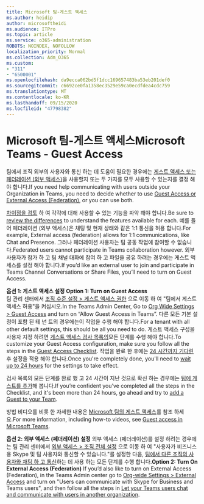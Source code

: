 ```yaml
---
title: Microsoft 팀-게스트 액세스
ms.author: heidip
author: microsoftheidi
ms.audience: ITPro
ms.topic: article
ms.service: o365-administration
ROBOTS: NOINDEX, NOFOLLOW
localization_priority: Normal
ms.collection: Adm_O365
ms.custom:
- "311"
- "6500001"
ms.openlocfilehash: da9ecca062bd5f1dcc169657483ba53eb201def0
ms.sourcegitcommit: c6692ce0fa1358ec3529e59ca0ecdfdea4cdc759
ms.translationtype: MT
ms.contentlocale: ko-KR
ms.lasthandoff: 09/15/2020
ms.locfileid: "47798382"
---
```

# <a name="microsoft-teams---guest-access"></a><span data-ttu-id="a70a4-102">Microsoft 팀-게스트 액세스</span><span class="sxs-lookup"><span data-stu-id="a70a4-102">Microsoft Teams - Guest Access</span></span>

<span data-ttu-id="a70a4-103">팀에서 조직 외부의 사용자와 통신 하는 데 도움이 필요한 경우에는 [게스트 액세스 또는 페더레이션 (외부 액세스)](https://docs.microsoft.com/microsoftteams/manage-external-access#external-access-vs-guest-access)을 사용할지 또는 두 가지를 모두 사용할 수 있는지를 결정 해야 합니다.</span><span class="sxs-lookup"><span data-stu-id="a70a4-103">If you need help communicating with users outside your Organization in Teams, you need to decide whether to use [Guest Access or External Access (Federation)](https://docs.microsoft.com/microsoftteams/manage-external-access#external-access-vs-guest-access), or you can use both.</span></span>

<span data-ttu-id="a70a4-104">[차이점을 검토](https://docs.microsoft.com/microsoftteams/manage-external-access#external-access-vs-guest-access) 하 여 각각에 대해 사용할 수 있는 기능을 파악 해야 합니다.</span><span class="sxs-lookup"><span data-stu-id="a70a4-104">Be sure to [review the differences](https://docs.microsoft.com/microsoftteams/manage-external-access#external-access-vs-guest-access) to understand the features available for each.</span></span>  <span data-ttu-id="a70a4-105">예를 들어 페더레이션 (외부 액세스)은 채팅 및 현재 상태와 같은 1:1 통신을 허용 합니다.</span><span class="sxs-lookup"><span data-stu-id="a70a4-105">For example, External access (federation) allows for 1:1 communications, like Chat and Presence.</span></span>  <span data-ttu-id="a70a4-106">그러나 페더레이션 사용자는 팀 공동 작업에 참여할 수 없습니다.</span><span class="sxs-lookup"><span data-stu-id="a70a4-106">Federated users cannot participate in Teams collaboration however.</span></span>  <span data-ttu-id="a70a4-107">외부 사용자가 참가 하 고 팀 채널 대화에 참여 하 고 파일을 공유 하려는 경우에는 게스트 액세스를 설정 해야 합니다.</span><span class="sxs-lookup"><span data-stu-id="a70a4-107">If you’d like an external user to join and participate in Teams Channel Conversations or Share Files, you’ll need to turn on Guest Access.</span></span>

<span data-ttu-id="a70a4-108">**옵션 1: 게스트 액세스 설정** </span><span class="sxs-lookup"><span data-stu-id="a70a4-108">**Option 1: Turn on Guest Access** </span></span>  
<span data-ttu-id="a70a4-109">팀 관리 센터에서 [조직 수준 설정 > 게스트 액세스 권한](https://admin.teams.microsoft.com/company-wide-settings/guest-configuration) 으로 이동 하 여 "팀에서 게스트 액세스 허용"을 켜십시오.</span><span class="sxs-lookup"><span data-stu-id="a70a4-109">In the Teams Admin Center, Go to [Org Wide Settings > Guest Access](https://admin.teams.microsoft.com/company-wide-settings/guest-configuration) and turn on “Allow Guest Access in Teams”.</span></span>  <span data-ttu-id="a70a4-110">다른 모든 기본 설정이 포함 된 테 넌 트의 경우에는이 작업을 수행 해야 합니다.</span><span class="sxs-lookup"><span data-stu-id="a70a4-110">For a tenant with all other default settings, this should be all you need to do.</span></span>  <span data-ttu-id="a70a4-111">게스트 액세스 구성을 사용자 지정 하려면 [게스트 액세스 검사 목록의](https://docs.microsoft.com/microsoftteams/guest-access-checklist)모든 단계를 수행 해야 합니다.</span><span class="sxs-lookup"><span data-stu-id="a70a4-111">To customize your Guest Access configuration,  make sure you follow all the steps in the [Guest Access Checklist](https://docs.microsoft.com/microsoftteams/guest-access-checklist).</span></span> <span data-ttu-id="a70a4-112">작업을 완료 한 후에는 [24 시간까지 기다린](https://docs.microsoft.com/microsoftteams/manage-guests#guest-access-latencies) 후 설정을 적용 해야 합니다.</span><span class="sxs-lookup"><span data-stu-id="a70a4-112">Once you're completely done, you'll need to [wait up to 24 hours](https://docs.microsoft.com/microsoftteams/manage-guests#guest-access-latencies) for the settings to take effect.</span></span>

<span data-ttu-id="a70a4-113">검사 목록의 모든 단계를 완료 했 고 24 시간이 지난 것으로 확신 하는 경우에는 [팀에 게스트를 추가](https://support.office.com/article/add-guests-to-a-team-in-teams-fccb4fa6-f864-4508-bdde-256e7384a14f#ID0EAABAAA=Desktop)해 봅니다.</span><span class="sxs-lookup"><span data-stu-id="a70a4-113">If you’re confident you’ve completed all the steps in the Checklist, and it's been more than 24 hours, go ahead and try to [add a Guest to your Team](https://support.office.com/article/add-guests-to-a-team-in-teams-fccb4fa6-f864-4508-bdde-256e7384a14f#ID0EAABAAA=Desktop).</span></span>

<span data-ttu-id="a70a4-114">방법 비디오를 비롯 한 자세한 내용은 [Microsoft 팀의 게스트 액세스](https://docs.microsoft.com/microsoftteams/guest-access)를 참조 하세요.</span><span class="sxs-lookup"><span data-stu-id="a70a4-114">For more information, including how-to videos, see [Guest access in Microsoft Teams](https://docs.microsoft.com/microsoftteams/guest-access).</span></span>

<span data-ttu-id="a70a4-115">**옵션 2: 외부 액세스 (페더레이션) 설정** 외부 액세스 (페더레이션)를 설정 하려는 경우에는 팀 관리 센터에서 [외부 액세스 > 조직 전체 설정](https://admin.teams.microsoft.com/company-wide-settings/external-communications) 으로 이동 하 여 "사용자가 비즈니스용 Skype 및 팀 사용자와 통신할 수 있습니다."를 설정한 다음, [팀에서 다른 조직의 사용자와 채팅 하 고 통신](https://docs.microsoft.com/microsoftteams/manage-external-access#let-your-teams-users-chat-and-communicate-with-users-in-another-organization)하는 데 사용 하는 모든 단계를 수행 합니다.</span><span class="sxs-lookup"><span data-stu-id="a70a4-115">**Option 2: Turn On External Access (Federation)** If you’d also like to turn on External Access (Federation), in the Teams Admin center go to [Org-wide Settings > External Access](https://admin.teams.microsoft.com/company-wide-settings/external-communications) and turn on "Users can communicate with Skype for Business and Teams users", and then follow all the steps in [Let your Teams users chat and communicate with users in another organization](https://docs.microsoft.com/microsoftteams/manage-external-access#let-your-teams-users-chat-and-communicate-with-users-in-another-organization).</span></span>



